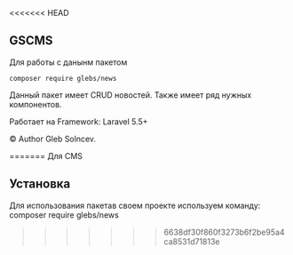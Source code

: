<<<<<<< HEAD
## GSCMS

Для работы с данынм пакетом 

    composer require glebs/news
    
Данный пакет имеет CRUD новостей. Также имеет ряд нужных компонентов.

Работает на Framework: Laravel 5.5+

© Author Gleb Solncev.

=======
 Для CMS
 
## Установка
Для использования пакетав своем проекте используем команду:
    composer require glebs/news
>>>>>>> 6638df30f860f3273b6f2be95a4ca8531d71813e
